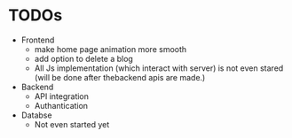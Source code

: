 # TODOs
- Frontend 
    - make home page animation more smooth
    - add option to delete a blog
    - All Js implementation (which interact with server) is not even stared (will be done after thebackend apis are made.)
- Backend
    - API integration 
    - Authantication
- Databse
    - Not even started yet
